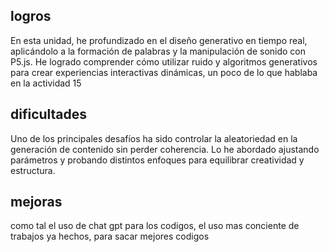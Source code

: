 ## logros

En esta unidad, he profundizado en el diseño generativo en tiempo real, aplicándolo a la formación de palabras y la manipulación de sonido con P5.js. He logrado comprender cómo utilizar ruido y algoritmos generativos para crear experiencias interactivas dinámicas, un poco de lo que hablaba en la actividad 15

## dificultades

Uno de los principales desafíos ha sido controlar la aleatoriedad en la generación de contenido sin perder coherencia. Lo he abordado ajustando parámetros y probando distintos enfoques para equilibrar creatividad y estructura.

## mejoras

como tal el uso de chat gpt para los codigos, el uso mas conciente de trabajos ya hechos, para sacar mejores codigos

